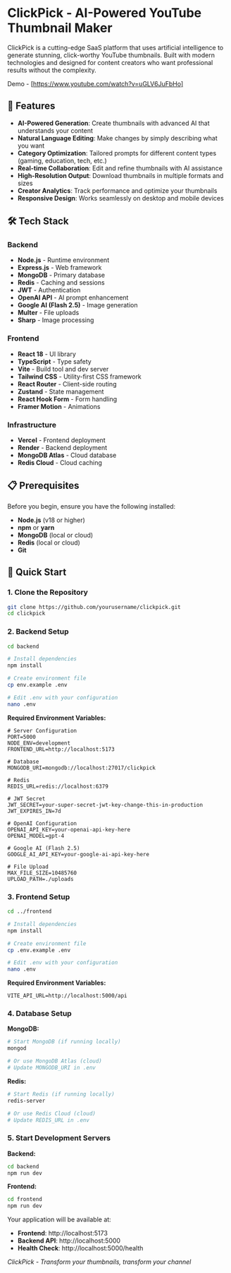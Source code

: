 # ClickPick - AI-Powered YouTube Thumbnail Maker

ClickPick is a cutting-edge SaaS platform that uses artificial intelligence to generate stunning, click-worthy YouTube thumbnails. Built with modern technologies and designed for content creators who want professional results without the complexity.

Demo - [https://www.youtube.com/watch?v=uGLV6JuFbHo]

## 🚀 Features

- **AI-Powered Generation**: Create thumbnails with advanced AI that understands your content
- **Natural Language Editing**: Make changes by simply describing what you want
- **Category Optimization**: Tailored prompts for different content types (gaming, education, tech, etc.)
- **Real-time Collaboration**: Edit and refine thumbnails with AI assistance
- **High-Resolution Output**: Download thumbnails in multiple formats and sizes
- **Creator Analytics**: Track performance and optimize your thumbnails
- **Responsive Design**: Works seamlessly on desktop and mobile devices

## 🛠️ Tech Stack

### Backend
- **Node.js** - Runtime environment
- **Express.js** - Web framework
- **MongoDB** - Primary database
- **Redis** - Caching and sessions
- **JWT** - Authentication
- **OpenAI API** - AI prompt enhancement
- **Google AI (Flash 2.5)** - Image generation
- **Multer** - File uploads
- **Sharp** - Image processing

### Frontend
- **React 18** - UI library
- **TypeScript** - Type safety
- **Vite** - Build tool and dev server
- **Tailwind CSS** - Utility-first CSS framework
- **React Router** - Client-side routing
- **Zustand** - State management
- **React Hook Form** - Form handling
- **Framer Motion** - Animations

### Infrastructure
- **Vercel** - Frontend deployment
- **Render** - Backend deployment
- **MongoDB Atlas** - Cloud database
- **Redis Cloud** - Cloud caching

## 📋 Prerequisites

Before you begin, ensure you have the following installed:
- **Node.js** (v18 or higher)
- **npm** or **yarn**
- **MongoDB** (local or cloud)
- **Redis** (local or cloud)
- **Git**

## 🚀 Quick Start

### 1. Clone the Repository

```bash
git clone https://github.com/yourusername/clickpick.git
cd clickpick
```

### 2. Backend Setup

```bash
cd backend

# Install dependencies
npm install

# Create environment file
cp env.example .env

# Edit .env with your configuration
nano .env
```

**Required Environment Variables:**
```env
# Server Configuration
PORT=5000
NODE_ENV=development
FRONTEND_URL=http://localhost:5173

# Database
MONGODB_URI=mongodb://localhost:27017/clickpick

# Redis
REDIS_URL=redis://localhost:6379

# JWT Secret
JWT_SECRET=your-super-secret-jwt-key-change-this-in-production
JWT_EXPIRES_IN=7d

# OpenAI Configuration
OPENAI_API_KEY=your-openai-api-key-here
OPENAI_MODEL=gpt-4

# Google AI (Flash 2.5)
GOOGLE_AI_API_KEY=your-google-ai-api-key-here

# File Upload
MAX_FILE_SIZE=10485760
UPLOAD_PATH=./uploads
```

### 3. Frontend Setup

```bash
cd ../frontend

# Install dependencies
npm install

# Create environment file
cp .env.example .env

# Edit .env with your configuration
nano .env
```

**Required Environment Variables:**
```env
VITE_API_URL=http://localhost:5000/api
```

### 4. Database Setup

**MongoDB:**
```bash
# Start MongoDB (if running locally)
mongod

# Or use MongoDB Atlas (cloud)
# Update MONGODB_URI in .env
```

**Redis:**
```bash
# Start Redis (if running locally)
redis-server

# Or use Redis Cloud (cloud)
# Update REDIS_URL in .env
```

### 5. Start Development Servers

**Backend:**
```bash
cd backend
npm run dev
```

**Frontend:**
```bash
cd frontend
npm run dev
```

Your application will be available at:
- **Frontend**: http://localhost:5173
- **Backend API**: http://localhost:5000
- **Health Check**: http://localhost:5000/health


*ClickPick - Transform your thumbnails, transform your channel*
